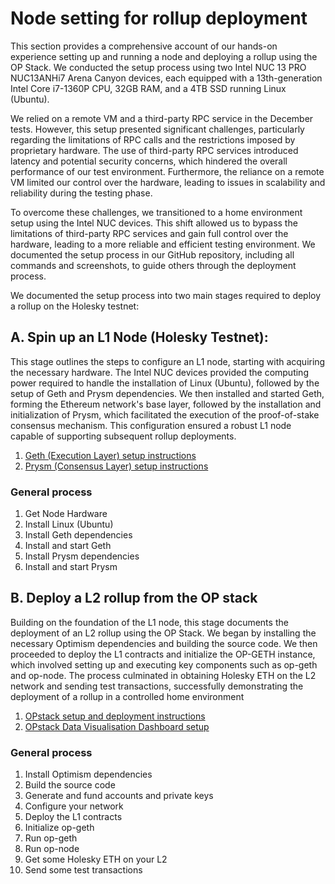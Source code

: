 # Node setting for rollup deployment
This section provides a comprehensive account of our hands-on experience setting up and running a node and deploying a rollup using the OP Stack. We conducted the setup process using two Intel NUC 13 PRO NUC13ANHi7 Arena Canyon devices, each equipped with a 13th-generation Intel Core i7-1360P CPU, 32GB RAM, and a 4TB SSD running Linux (Ubuntu).

We relied on a remote VM and a third-party RPC service in the December tests. However, this setup presented significant challenges, particularly regarding the limitations of RPC calls and the restrictions imposed by proprietary hardware. The use of third-party RPC services introduced latency and potential security concerns, which hindered the overall performance of our test environment. Furthermore, the reliance on a remote VM limited our control over the hardware, leading to issues in scalability and reliability during the testing phase.

To overcome these challenges, we transitioned to a home environment setup using the Intel NUC devices. This shift allowed us to bypass the limitations of third-party RPC services and gain full control over the hardware, leading to a more reliable and efficient testing environment. We documented the setup process in our GitHub repository, including all commands and screenshots, to guide others through the deployment process.

We documented the setup process into two main stages required to deploy a rollup on the Holesky testnet:

## A. Spin up an L1 Node (Holesky Testnet):

This stage outlines the steps to configure an L1 node, starting with acquiring the necessary hardware. The Intel NUC devices provided the computing power required to handle the installation of Linux (Ubuntu), followed by the setup of Geth and Prysm dependencies. We then installed and started Geth, forming the Ethereum network's base layer, followed by the installation and initialization of Prysm, which facilitated the execution of the proof-of-stake consensus mechanism. This configuration ensured a robust L1 node capable of supporting subsequent rollup deployments.

1.  [Geth (Execution Layer) setup instructions](https://github.com/zenbitETH/OPcity/blob/main/node-setup/Holesky/geth.md)
2.  [Prysm (Consensus Layer) setup instructions](https://github.com/zenbitETH/OPcity/blob/main/node-setup/Holesky/prysm.md)

### General process
1. Get Node Hardware
2. Install Linux (Ubuntu)
3. Install Geth dependencies
4. Install and start Geth
5. Install Prysm dependencies
6. Install and start Prysm

## B. Deploy a L2 rollup from the OP stack

Building on the foundation of the L1 node, this stage documents the deployment of an L2 rollup using the OP Stack. We began by installing the necessary Optimism dependencies and building the source code. We then proceeded to deploy the L1 contracts and initialize the OP-GETH instance, which involved setting up and executing key components such as op-geth and op-node. The process culminated in obtaining Holesky ETH on the L2 network and sending test transactions, successfully demonstrating the deployment of a rollup in a controlled home environment

1. [OPstack setup and deployment instructions](https://github.com/zenbitETH/OPcity/blob/main/node-setup/Op-stack/op-setup.md)
2. [OPstack Data Visualisation Dashboard setup](https://github.com/zenbitETH/OPcity/blob/main/node-setup/Op-stack/dashboard-setup.md)

### General process
1. Install Optimism dependencies
2. Build the source code
3. Generate and fund accounts and private keys
4. Configure your network
5. Deploy the L1 contracts
6. Initialize op-geth
7. Run op-geth
8. Run op-node
9. Get some Holesky ETH on your L2
10. Send some test transactions
